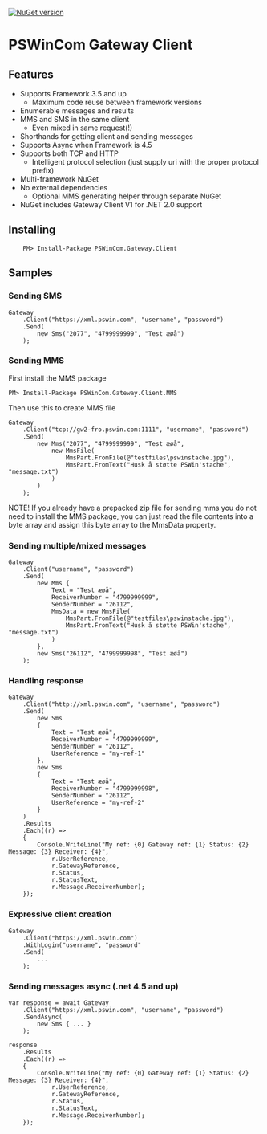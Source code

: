 [![NuGet version](http://img.shields.io/nuget/v/PSWinCom.Gateway.Client.svg)](http://www.nuget.org/packages/PSWinCom.Gateway.Client)

# PSWinCom Gateway Client

## Features
- Supports Framework 3.5 and up
  - Maximum code reuse between framework versions
- Enumerable messages and results
- MMS and SMS in the same client
  - Even mixed in same request(!)
- Shorthands for getting client and sending messages
- Supports Async when Framework is 4.5
- Supports both TCP and HTTP
  - Intelligent protocol selection (just supply uri with the proper protocol prefix)
- Multi-framework NuGet
- No external dependencies
  - Optional MMS generating helper through separate NuGet
- NuGet includes Gateway Client V1 for .NET 2.0 support

## Installing

```
	PM> Install-Package PSWinCom.Gateway.Client
```


## Samples

### Sending SMS

```
Gateway
    .Client("https://xml.pswin.com", "username", "password")
	.Send(
	    new Sms("2077", "4799999999", "Test æøå")
	);
```

### Sending MMS

First install the MMS package

```
PM> Install-Package PSWinCom.Gateway.Client.MMS
```

Then use this to create MMS file

```
Gateway
    .Client("tcp://gw2-fro.pswin.com:1111", "username", "password")
	.Send(
	    new Mms("2077", "4799999999", "Test æøå",
			new MmsFile(
	            MmsPart.FromFile(@"testfiles\pswinstache.jpg"),
	            MmsPart.FromText("Husk å støtte PSWin'stache", "message.txt")
	        )
	    )
    );
```

NOTE! If you already have a prepacked zip file for sending mms you do not need to install the MMS package, you can just read the file contents into a byte array and assign this byte array to the MmsData property.

### Sending multiple/mixed messages

```
Gateway
    .Client("username", "password")
	.Send(
	    new Mms {
	        Text = "Test æøå",
	        ReceiverNumber = "4799999999",
	        SenderNumber = "26112",
	        MmsData = new MmsFile(
	            MmsPart.FromFile(@"testfiles\pswinstache.jpg"),
	            MmsPart.FromText("Husk å støtte PSWin'stache", "message.txt")
	        )
	    },
	    new Sms("26112", "4799999998", "Test æøå")
    );
```

### Handling response

```
Gateway
    .Client("http://xml.pswin.com", "username", "password")
    .Send(
        new Sms
        {
            Text = "Test æøå",
            ReceiverNumber = "4799999999",
            SenderNumber = "26112",
            UserReference = "my-ref-1"
        },
        new Sms
        {
            Text = "Test æøå",
            ReceiverNumber = "4799999998",
            SenderNumber = "26112",
            UserReference = "my-ref-2"
        }
    )
    .Results
    .Each((r) =>
    {
		Console.WriteLine("My ref: {0} Gateway ref: {1} Status: {2} Message: {3} Receiver: {4}",
			r.UserReference,
			r.GatewayReference,
			r.Status,
			r.StatusText,
			r.Message.ReceiverNumber);
    });
```

### Expressive client creation

```
Gateway
	.Client("https://xml.pswin.com")
	.WithLogin("username", "password"
	.Send(
		...
	);
```

### Sending messages async (.net 4.5 and up)

```
var response = await Gateway
	.Client("https://xml.pswin.com", "username", "password")
	.SendAsync(
		new Sms { ... }
	);

response
	.Results
	.Each((r) =>
    {
		Console.WriteLine("My ref: {0} Gateway ref: {1} Status: {2} Message: {3} Receiver: {4}",
			r.UserReference,
			r.GatewayReference,
			r.Status,
			r.StatusText,
			r.Message.ReceiverNumber);
    });
```
